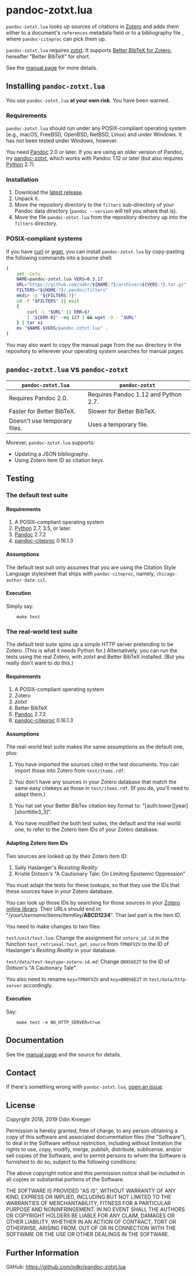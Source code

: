 # pandoc-zotxt.lua

`pandoc-zotxt.lua` looks up sources of citations in 
[Zotero](https://www.zotero.org/) and adds them either to a
document's `references` metadata field or to a bibliography
file , where `pandoc-citeproc` can pick them up.

`pandoc-zotxt.lua` requires [zotxt](https://github.com/egh/zotxt/). It
supports [Better BibTeX for Zotero](https://retorque.re/zotero-better-bibtex/),
hereafter "Better BibTeX" for short.

See the [manual page](man/pandoc-zotxt.lua.md) for more details.


## Installing `pandoc-zotxt.lua`

You use `pandoc-zotxt.lua` **at your own risk**. You have been warned.

### Requirements

`pandoc-zotxt.lua` should run under any POSIX-compliant operating system 
(e.g., macOS, FreeBSD, OpenBSD, NetBSD, Linux) and under Windows. It has
*not* been tested under Windows, however.

You need [Pandoc](https://www.pandoc.org/) 2.0 or later. If you are using
an older version of Pandoc, try [pandoc-zotxt](https://github.com/egh/zotxt),
which works with Pandoc 1.12 or later (but also requires 
[Python](https://www.python.org/) 2.7).

### Installation

1. Download the 
   [latest release](https://github.com/odkr/pandoc-zotxt.lua/releases/latest).
2. Unpack it.
3. Move the repository directory to the `filters` sub-directory of your
   Pandoc data directory (`pandoc --version` will tell you where that is).
4. Move the file `pandoc-zotxt.lua` from the repository directory
   up into the `filters` directory.

### POSIX-compliant systems

If you have [curl](https://curl.haxx.se/) or 
[wget](https://www.gnu.org/software/wget/), you can
install `pandoc-zotxt.lua` by copy-pasting the
following commands into a bourne shell:

```sh
(
    set -Cefu
    NAME=pandoc-zotxt.lua VERS=0.3.17
    URL="https://github.com/odkr/${NAME:?}/archive/v${VERS:?}.tar.gz"
    FILTERS="${HOME:?}/.pandoc/filters"
    mkdir -p "${FILTERS:?}"
    cd -P "$FILTERS" || exit
    {
        curl -L "$URL" || ERR=$?
        [ "${ERR-0}" -eq 127 ] && wget -O - "$URL"
    } | tar xz
    mv "$NAME-$VERS/pandoc-zotxt.lua" .
)
```

You may also want to copy the manual page from the `man` directory in the
repository to wherever your operating system searches for manual pages.


## `pandoc-zotxt.lua` vs `pandoc-zotxt`

| `pandoc-zotxt.lua`            | `pandoc-zotxt`                       |
| ----------------------------- | ------------------------------------ |
| Requires Pandoc 2.0.          | Requires Pandoc 1.12 and Python 2.7. |
| Faster for Better BibTeX.     | Slower for Better BibTeX.            |
| Doesn't use temporary files.  | Uses a temporary file.               |


Morever, `pandoc-zotxt.lua` supports:

* Updating a JSON bibliography.
* Using Zotero item ID as citation keys.


## Testing

### The default test suite

#### Requirements

1. A POSIX-compliant operating system
2. [Python](https://www.python.org/) 2.7, 3.5, or later.
3. [Pandoc](https://www.pandoc.org/) 2.7.2
4. [pandoc-citeproc](https://github.com/jgm/pandoc-citeproc) 0.16.1.3

#### Assumptions

The default test suit only assumes that you are using the Citation Style
Language stylesheet that ships with `pandoc-citeproc`, namely, 
`chicago-author-date.csl`.

#### Execution

Simply say:

```
    make test
```

### The real-world test suite

The default test suite spins up a simple HTTP server pretending to be Zotero.
(This is what it needs Python for.) Alternatively, you can run the tests
using the real Zotero, with *zotxt* and Better BibTeX installed. (But you
really don't want to do this.)

#### Requirements

1. A POSIX-compliant operating system
2. Zotero
3. *zotxt*
4. Better BibTeX
5. [Pandoc](https://www.pandoc.org/) 2.7.2
6. [pandoc-citeproc](https://github.com/jgm/pandoc-citeproc) 0.16.1.3

#### Assumptions

The real-world test suite makes the same assumptions as the default one, plus:

1. You have imported the sources cited in the test documents.
   You can import those into Zotero from `test/items.rdf`.

2. You don't have any sources in your Zotero database that
   match the same easy citekeys as those in `test/items.rdf`.
   (If you do, you'll need to adapt them.)
 
3. You hat set your Better BibTex citation key format to:
  "[auth:lower][year][shorttitle3_3]". 

4. You have modified the both test suites, the default and the real world one,
   to refer to the Zotero item IDs of your Zotero database.

#### Adapting Zotero item IDs

Two sources are looked up by their Zotero item ID:

1. Sally Haslanger's *Resisting Reality*
2. Kristie Dotson's "A Cautionary Tale: On Limiting Epistemic Oppression"

You must adapt the tests for these lookups, so that they use the
IDs that these sources have in *your* Zotero database. 

You can look up those IDs by searching for those sources in your [Zotero
online library](https://zotero.org/). Their URLs should end in:
"/*yourUsername*/items/itemKey/**ABCD1234**". That last part is the item ID.

You need to make changes to two files:

`test/unit/test.lua`: 
    Change the assignment for `zotero_id.id` in the function 
    `test_retrieval:test_get_source` from `TPN8FXZV` to
    the ID of Haslanger's *Resiting Reality* in your database.

`test/data/test-keytype-zotero-id.md`:
    Change `QN9S6E2T` to the ID of Dotson's "A Cautionary Tale".

You also need to rename `key=TPN8FXZV` and `key=QN9S6E2T` in 
`test/data/http-server` accordingly.

#### Execution

Say:

```
    make test -e NO_HTTP_SERVER=true
```


## Documentation

See the [manual page](man/pandoc-zotxt.lua.md)
and the source for details.


## Contact

If there's something wrong with `pandoc-zotxt.lua`, 
[open an issue](https://github.com/odkr/pandoc-zotxt.lua/issues).


## License

Copyright 2018, 2019 Odin Kroeger

Permission is hereby granted, free of charge, to any person obtaining a copy
of this software and associated documentation files (the "Software"), to deal
in the Software without restriction, including without limitation the rights
to use, copy, modify, merge, publish, distribute, sublicense, and/or sell
copies of the Software, and to permit persons to whom the Software is
furnished to do so, subject to the following conditions:

The above copyright notice and this permission notice shall be included in
all copies or substantial portions of the Software.

THE SOFTWARE IS PROVIDED "AS IS", WITHOUT WARRANTY OF ANY KIND, EXPRESS OR
IMPLIED, INCLUDING BUT NOT LIMITED TO THE WARRANTIES OF MERCHANTABILITY,
FITNESS FOR A PARTICULAR PURPOSE AND NONINFRINGEMENT. IN NO EVENT SHALL THE
AUTHORS OR COPYRIGHT HOLDERS BE LIABLE FOR ANY CLAIM, DAMAGES OR OTHER
LIABILITY, WHETHER IN AN ACTION OF CONTRACT, TORT OR OTHERWISE, ARISING FROM,
OUT OF OR IN CONNECTION WITH THE SOFTWARE OR THE USE OR OTHER DEALINGS IN THE
SOFTWARE.


## Further Information

GitHub:
    <https://github.com/odkr/pandoc-zotxt.lua>
